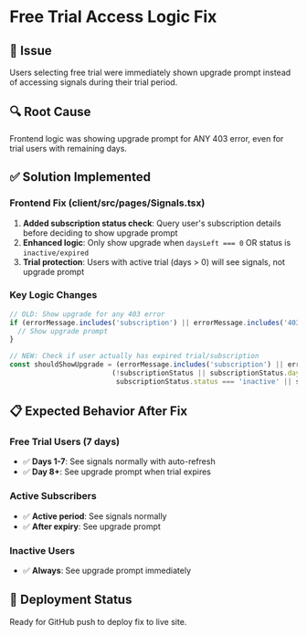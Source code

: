 # Free Trial Access Logic Fix

## 🚨 **Issue**
Users selecting free trial were immediately shown upgrade prompt instead of accessing signals during their trial period.

## 🔍 **Root Cause**
Frontend logic was showing upgrade prompt for ANY 403 error, even for trial users with remaining days.

## ✅ **Solution Implemented**

### Frontend Fix (client/src/pages/Signals.tsx)
1. **Added subscription status check**: Query user's subscription details before deciding to show upgrade prompt
2. **Enhanced logic**: Only show upgrade when `daysLeft === 0` OR status is `inactive/expired`
3. **Trial protection**: Users with active trial (days > 0) will see signals, not upgrade prompt

### Key Logic Changes
```javascript
// OLD: Show upgrade for any 403 error
if (errorMessage.includes('subscription') || errorMessage.includes('403')) {
  // Show upgrade prompt
}

// NEW: Check if user actually has expired trial/subscription
const shouldShowUpgrade = (errorMessage.includes('subscription') || errorMessage.includes('403')) && 
                         (!subscriptionStatus || subscriptionStatus.daysLeft === 0 || 
                          subscriptionStatus.status === 'inactive' || subscriptionStatus.status === 'expired');
```

## 📋 **Expected Behavior After Fix**

### Free Trial Users (7 days)
- ✅ **Days 1-7**: See signals normally with auto-refresh
- ✅ **Day 8+**: See upgrade prompt when trial expires

### Active Subscribers  
- ✅ **Active period**: See signals normally
- ✅ **After expiry**: See upgrade prompt

### Inactive Users
- ✅ **Always**: See upgrade prompt immediately

## 🚀 **Deployment Status**
Ready for GitHub push to deploy fix to live site.